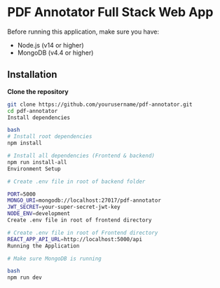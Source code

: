 
# PDF Annotator Full Stack Web App

Before running this application, make sure you have:

- Node.js (v14 or higher)
- MongoDB (v4.4 or higher)

## Installation

**Clone the repository**

```bash
git clone https://github.com/yourusername/pdf-annotator.git
cd pdf-annotator
Install dependencies

bash
# Install root dependencies
npm install

# Install all dependencies (Frontend & backend)
npm run install-all
Environment Setup

# Create .env file in root of backend folder

PORT=5000
MONGO_URI=mongodb://localhost:27017/pdf-annotator
JWT_SECRET=your-super-secret-jwt-key
NODE_ENV=development
Create .env file in root of frontend directory

# Create .env file in root of Frontend directory
REACT_APP_API_URL=http://localhost:5000/api
Running the Application

# Make sure MongoDB is running

bash
npm run dev

